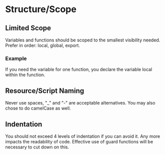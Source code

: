 # Structure/Scope

## Limited Scope
Variables and functions should be scoped to the smallest visibility needed. Prefer in order: local, global, export.

### Example
If you need the variable for one function, you declare the variable local within the function.

## Resource/Script Naming

Never use spaces, "_" and "-" are acceptable alternatives. You may also chose to do camelCase as well.

## Indentation

You should not exceed 4 levels of indentation if you can avoid it. Any more impacts the readability of code. Effective use of guard functions will be necessary to cut down on this.